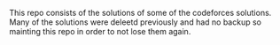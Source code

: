 This repo consists of the solutions of some of the codeforces solutions.
Many of the solutions were deleetd previously and had no backup so mainting this repo in order to not lose them again.

